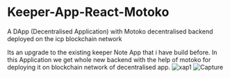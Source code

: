 # Keeper-App-React-Motoko
A DApp (Decentralised Application) with Motoko decentralised backend deployed on the icp blockchain network 

Its an upgrade to the existing keeper Note App that i have build before.
In this Application we get whole new backend with the help of motoko for deploying it on blockchain network of decentralised app.
![xap1](https://user-images.githubusercontent.com/88124100/172051085-1295aaf0-efeb-4ee2-9c96-321e7ffacd39.PNG)
![Capture](https://user-images.githubusercontent.com/88124100/172051098-ea78c47e-77ad-4ff1-a9d7-17db7197108e.PNG)

